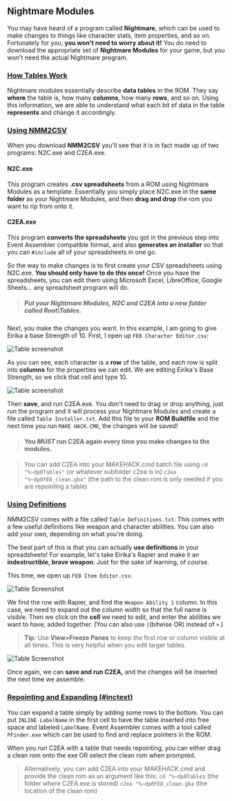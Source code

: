 
## Nightmare Modules

You may have heard of a program called **Nightmare**, which can be used to make
changes to things like character stats, item properties, and so on. Fortunately
for you, **you won't need to worry about it!** You do need to download the
appropriate set of **Nightmare Modules** for your game, but you won't need
the actual Nightmare program.

### [How Tables Work](#how-tables-work)

Nightmare modules essentially describe **data tables** in the ROM. They say
**where** the table is, how many **columns**, how many **rows**, and so on.
Using this information, we are able to understand what each bit of data in the
table **represents** and change it accordingly.

### [Using NMM2CSV](#using-nmm2csv)

When you download **NMM2CSV** you'll see that it is in fact made up of two
programs: N2C.exe and C2EA.exe.

#### N2C.exe

This program creates **.csv spreadsheets** from a ROM using Nightmare Modules
as a template. Essentially you simply place N2C.exe in the **same folder** as
your Nightmare Modules, and then **drag and drop** the rom you want to rip from
onto it.

#### C2EA.exe

This program **converts the spreadsheets** you got in the previous step into
Event Assembler compatible format, and also **generates an installer** so that
you can `#include` all of your spreadsheets in one go.

So the way to make changes is to first create your CSV spreadsheets using
N2C.exe. **You should only have to do this once!** Once you have the
spreadsheets, you can edit them using Microsoft Excel, LibreOffice, Google
Sheets... any spreadsheet program will do.

> ##### **Put your Nightmare Modules, N2C and C2EA into a new folder called Root\Tables.**

Next, you make the changes you want. In this example, I am going to give Eirika
a base Strength of 10. First, I open up `FE8 Character Editor.csv`:

![Table screenshot](http://puu.sh/rIHg9/3e88b7e1f3.png)

As you can see, each character is a **row** of the table, and each row is split
into **columns** for the properties we can edit. We are editing Eirika's Base
Strength, so we click that cell and type 10.

![Table screenshot](http://puu.sh/rIHmG/35ac32eaf0.png)

Then **save**, and run C2EA.exe. You don't need to drag or drop anything, just
run the program and it will process your Nightmare Modules and create a file
called `Table Installer.txt`. Add this file to your **ROM Buildfile** and the
next time you run `MAKE HACK.CMD`, the changes will be saved!

> #### **You *MUST* run C2EA again every time you make changes to the modules.**

> You can add C2EA into your MAKEHACK.cmd batch file using `cd "%~dp0Tables"` (or whatever subfolder c2ea is in) `c2ea "%~dp0FE8_clean.gba"` (the path to the clean rom is only needed if you are repointing a table)

### [Using Definitions](#using-definitions)

NMM2CSV comes with a file called `Table Definitions.txt`. This comes with a few
useful definitions like weapon and character abilities. You can also add your
own, depending on what you're doing.

The best part of this is that you can actually **use definitions** in your
spreadsheets! For example, let's take Eirika's Rapier and make it an
**indestructible, brave weapon**. Just for the sake of learning, of course.

This time, we open up `FE8 Item Editor.csv`.

![Table Screenshot](http://puu.sh/rIHGt/0e233961a2.png)

We find the row with Rapier, and find the `Weapon Ability 1` column. In this
case, we need to expand out the column width so that the full name is visible.
Then we click on the **cell** we need to edit, and enter the abilities we want
to have, added together. (You can also use `|`(bitwise OR) instead of `+`.)

> **Tip:** Use **View\>Freeze Panes** to keep the first row or column visible at
> all times. This is very helpful when you edit larger tables.

![Table Screenshot](http://puu.sh/rIHSm/4bb86393dd.png)

Once again, we can **save and run C2EA,** and the changes will be inserted the
next time we assemble.

### [Repointing and Expanding (\#inctext)](#repointing-and-expanding-inctext)

You can expand a table simply by adding some rows to the bottom. You can put
`INLINE LabelName` in the first cell to have the table inserted into free space
and labeled `LabelName`. Event Assembler comes with a tool called `PFinder.exe`
which can be used to find and replace pointers in the ROM.

When you run C2EA with a table that needs repointing, you can either drag a
clean rom onto the exe OR select the clean rom when prompted.

>Alternatively, you can add C2EA into your MAKEHACK.cmd and provide the clean
>rom as an argument like this: `cd "%~dp0Tables` (the folder where C2EA.exe is
>stored) `c2ea "%~dp0FE8_clean.gba` (the location of the clean rom)

